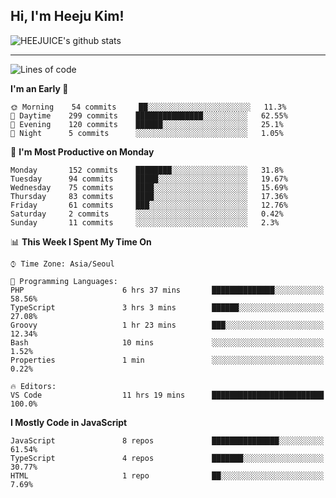 ## Hi, I'm Heeju Kim!

![HEEJUICE's github stats](https://github-readme-stats.vercel.app/api?username=HEEJUICE&show_icons=true)

---
<!--START_SECTION:waka-->
![Lines of code](https://img.shields.io/badge/From%20Hello%20World%20I%27ve%20Written-19.1%20million%20lines%20of%20code-blue)

**I'm an Early 🐤** 

```text
🌞 Morning    54 commits     ██░░░░░░░░░░░░░░░░░░░░░░░   11.3% 
🌆 Daytime    299 commits    ███████████████░░░░░░░░░░   62.55% 
🌃 Evening    120 commits    ██████░░░░░░░░░░░░░░░░░░░   25.1% 
🌙 Night      5 commits      ░░░░░░░░░░░░░░░░░░░░░░░░░   1.05%

```
📅 **I'm Most Productive on Monday** 

```text
Monday       152 commits    ████████░░░░░░░░░░░░░░░░░   31.8% 
Tuesday      94 commits     █████░░░░░░░░░░░░░░░░░░░░   19.67% 
Wednesday    75 commits     ████░░░░░░░░░░░░░░░░░░░░░   15.69% 
Thursday     83 commits     ████░░░░░░░░░░░░░░░░░░░░░   17.36% 
Friday       61 commits     ███░░░░░░░░░░░░░░░░░░░░░░   12.76% 
Saturday     2 commits      ░░░░░░░░░░░░░░░░░░░░░░░░░   0.42% 
Sunday       11 commits     ░░░░░░░░░░░░░░░░░░░░░░░░░   2.3%

```


📊 **This Week I Spent My Time On** 

```text
⌚︎ Time Zone: Asia/Seoul

💬 Programming Languages: 
PHP                      6 hrs 37 mins       ██████████████░░░░░░░░░░░   58.56% 
TypeScript               3 hrs 3 mins        ██████░░░░░░░░░░░░░░░░░░░   27.08% 
Groovy                   1 hr 23 mins        ███░░░░░░░░░░░░░░░░░░░░░░   12.34% 
Bash                     10 mins             ░░░░░░░░░░░░░░░░░░░░░░░░░   1.52% 
Properties               1 min               ░░░░░░░░░░░░░░░░░░░░░░░░░   0.22%

🔥 Editors: 
VS Code                  11 hrs 19 mins      █████████████████████████   100.0%

```

**I Mostly Code in JavaScript** 

```text
JavaScript               8 repos             ███████████████░░░░░░░░░░   61.54% 
TypeScript               4 repos             ███████░░░░░░░░░░░░░░░░░░   30.77% 
HTML                     1 repo              ██░░░░░░░░░░░░░░░░░░░░░░░   7.69%

```



<!--END_SECTION:waka-->
